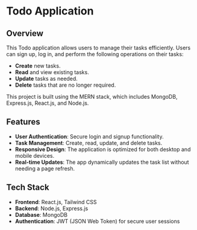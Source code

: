 # Todo Application

## Overview

This Todo application allows users to manage their tasks efficiently. Users can sign up, log in, and perform the following operations on their tasks:

- **Create** new tasks.
- **Read** and view existing tasks.
- **Update** tasks as needed.
- **Delete** tasks that are no longer required.

This project is built using the MERN stack, which includes MongoDB, Express.js, React.js, and Node.js.

## Features

- **User Authentication**: Secure login and signup functionality.
- **Task Management**: Create, read, update, and delete tasks.
- **Responsive Design**: The application is optimized for both desktop and mobile devices.
- **Real-time Updates**: The app dynamically updates the task list without needing a page refresh.

## Tech Stack

- **Frontend**: React.js, Tailwind CSS
- **Backend**: Node.js, Express.js
- **Database**: MongoDB
- **Authentication**: JWT (JSON Web Token) for secure user sessions
